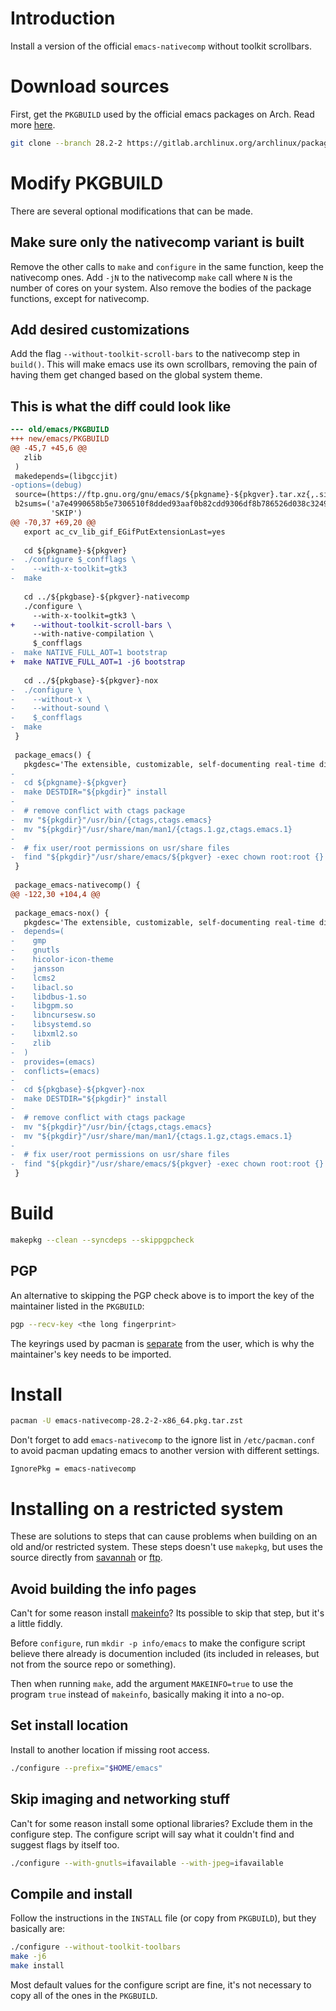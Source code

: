 # Introduction
Install a version of the official `emacs-nativecomp` without toolkit scrollbars.

# Download sources
First, get the `PKGBUILD` used by the official emacs packages on Arch.
Read more [here](https://wiki.archlinux.org/title/Arch_Build_System).

```sh
git clone --branch 28.2-2 https://gitlab.archlinux.org/archlinux/packaging/packages/emacs.git
```

# Modify PKGBUILD
There are several optional modifications that can be made.

## Make sure only the nativecomp variant is built
Remove the other calls to `make` and `configure` in the
same function, keep the nativecomp ones. Add `-jN` to the nativecomp
`make` call where `N` is the number of cores on your system. Also
remove the bodies of the package functions, except for nativecomp.

## Add desired customizations
Add the flag `--without-toolkit-scroll-bars` to the nativecomp step in
`build()`. This will make emacs use its own scrollbars, removing the
pain of having them get changed based on the global system theme.

## This is what the diff could look like
```diff
--- old/emacs/PKGBUILD
+++ new/emacs/PKGBUILD
@@ -45,7 +45,6 @@
   zlib
 )
 makedepends=(libgccjit)
-options=(debug)
 source=(https://ftp.gnu.org/gnu/emacs/${pkgname}-${pkgver}.tar.xz{,.sig})
 b2sums=('a7e4990658b5e7306510f8dded93aaf0b82cdd9306df8b786526d038c3249ef9579287075f2235eb01a71ae1699db555254f137b86ab2d2305b45895053df552'
         'SKIP')
@@ -70,37 +69,20 @@
   export ac_cv_lib_gif_EGifPutExtensionLast=yes
 
   cd ${pkgname}-${pkgver}
-  ./configure $_confflags \
-    --with-x-toolkit=gtk3
-  make
 
   cd ../${pkgbase}-${pkgver}-nativecomp
   ./configure \
     --with-x-toolkit=gtk3 \
+    --without-toolkit-scroll-bars \
     --with-native-compilation \
     $_confflags
-  make NATIVE_FULL_AOT=1 bootstrap
+  make NATIVE_FULL_AOT=1 -j6 bootstrap
 
   cd ../${pkgbase}-${pkgver}-nox
-  ./configure \
-    --without-x \
-    --without-sound \
-    $_confflags
-  make
 }
 
 package_emacs() {
   pkgdesc='The extensible, customizable, self-documenting real-time display editor'
-
-  cd ${pkgname}-${pkgver}
-  make DESTDIR="${pkgdir}" install
-
-  # remove conflict with ctags package
-  mv "${pkgdir}"/usr/bin/{ctags,ctags.emacs}
-  mv "${pkgdir}"/usr/share/man/man1/{ctags.1.gz,ctags.emacs.1}
-
-  # fix user/root permissions on usr/share files
-  find "${pkgdir}"/usr/share/emacs/${pkgver} -exec chown root:root {} \;
 }
 
 package_emacs-nativecomp() {
@@ -122,30 +104,4 @@
 
 package_emacs-nox() {
   pkgdesc='The extensible, customizable, self-documenting real-time display editor without X11 support'
-  depends=(
-    gmp
-    gnutls
-    hicolor-icon-theme
-    jansson
-    lcms2
-    libacl.so
-    libdbus-1.so
-    libgpm.so
-    libncursesw.so
-    libsystemd.so
-    libxml2.so
-    zlib
-  )
-  provides=(emacs)
-  conflicts=(emacs)
-
-  cd ${pkgbase}-${pkgver}-nox
-  make DESTDIR="${pkgdir}" install
-
-  # remove conflict with ctags package
-  mv "${pkgdir}"/usr/bin/{ctags,ctags.emacs}
-  mv "${pkgdir}"/usr/share/man/man1/{ctags.1.gz,ctags.emacs.1}
-
-  # fix user/root permissions on usr/share files
-  find "${pkgdir}"/usr/share/emacs/${pkgver} -exec chown root:root {} \;
 }
```

# Build
```sh
makepkg --clean --syncdeps --skippgpcheck
```

## PGP
An alternative to skipping the PGP check above is to import the key
of the maintainer listed in the `PKGBUILD`:
```sh
pgp --recv-key <the long fingerprint>
```
The keyrings used by pacman is [separate](http://allanmcrae.com/2015/01/two-pgp-keyrings-for-package-management-in-arch-linux/)
from the user, which is why the maintainer's key needs to be imported.

# Install
```sh
pacman -U emacs-nativecomp-28.2-2-x86_64.pkg.tar.zst
```

Don't forget to add `emacs-nativecomp` to the ignore list in
`/etc/pacman.conf` to avoid pacman updating emacs to another version
with different settings.

```
IgnorePkg = emacs-nativecomp
```

# Installing on a restricted system
These are solutions to steps that can cause problems when building on
an old and/or restricted system. These steps doesn't use `makepkg`, but
uses the source directly from
[savannah](http://git.savannah.gnu.org/cgit/emacs.git) 
or [ftp](http://ftp.gnu.org/gnu/emacs/).

## Avoid building the info pages
Can't for some reason install
[makeinfo](https://www.gnu.org/software/texinfo/)? Its possible to
skip that step, but it's a little fiddly.

Before `configure`, run `mkdir -p info/emacs` to make the configure
script believe there already is documention included (its included in
releases, but not from the source repo or something).

Then when running `make`, add the argument `MAKEINFO=true` to use the
program `true` instead of `makeinfo`, basically making it into a
no-op.

## Set install location
Install to another location if missing root access.

```sh
./configure --prefix="$HOME/emacs"
```

## Skip imaging and networking stuff
Can't for some reason install some optional libraries? Exclude them in
the configure step. The configure script will say what it couldn't
find and suggest flags by itself too.

```sh
./configure --with-gnutls=ifavailable --with-jpeg=ifavailable
```

## Compile and install
Follow the instructions in the `INSTALL` file (or copy from `PKGBUILD`),
but they basically are:

```sh
./configure --without-toolkit-toolbars
make -j6
make install
```

Most default values for the configure script are fine, it's not necessary
to copy all of the ones in the `PKGBUILD`.
